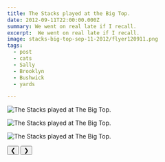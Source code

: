 ```yaml
---
title: The Stacks played at the Big Top.
date: 2012-09-11T22:00:00.000Z
summary: We went on real late if I recall.
excerpt:  We went on real late if I recall.
image: stacks-big-top-sep-11-2012/flyer120911.png
tags:
  - post 
  - cats 
  - Sally
  - Brooklyn
  - Bushwick
  - yards

---
```


<div id="viewport">

![The Stacks played at The Big Top.](/static/images/stacks-big-top-sep-11-2012/peopledancingatstacks.jpg "The Stacks played at The Big Top.")

![The Stacks played at The Big Top.](/static/images/stacks-big-top-sep-11-2012/stacksbigtop120911.jpg "The Stacks played at The Big Top.")

![The Stacks played at The Big Top.](/static/images/stacks-big-top-sep-11-2012/flyer120911.png "The Stacks played at The Big Top.")

</div>
<div class="flex row-reverse space-between">
  <div id="caption"></div>
  <div class="prevnext-container">
    <button id="buttonPrevious">&#10094;</button>
    <button id="buttonNext">&#10095;</button>
  </div>
</div>


